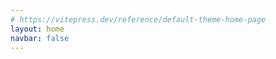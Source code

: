 ```yaml
---
# https://vitepress.dev/reference/default-theme-home-page
layout: home
navbar: false
---
```


<script setup>


import { useData } from 'vitepress'
const { theme, page, frontmatter } = useData()

import Portfolio from './portfolio/Portfolio.vue'

const imagePath = './images/'

const config = {
  active:"about",
  sidebar: {
    avatar: imagePath + "avatar.png",
    name: "Jiaolong",
    content: "Solo Developer",
    email: "jiaolong_wang@foxmail.com",
    phone: "",
    birthday: "",
    location: "北京",
    socials: [{
      title: "Github",
      url: "https://github.com/wang-jiaolong",
      icon: imagePath + "icon/github.png"
    },
    {
      title: "即刻",
      url: "https://web.okjike.com/u/DB74F1FC-514A-44A6-B8BE-D09E27C873E6",
      icon: imagePath + "icon/jike.png"
    },
    {
      title: "小红书",
      url: "https://www.xiaohongshu.com/user/profile/61921a4e000000002102b5b4?xhsshare=CopyLink&appuid=61921a4e000000002102b5b4&apptime=1662621464",
      icon: imagePath + "icon/redBook.png"
    },
    {
      title: "Bilibili",
      url: "https://space.bilibili.com/239811731",
      icon: imagePath + "icon/bilibili.png"
    }]
  },
  content: {
    about: `🧑🏻‍💻 白天社畜打工人 晚上独立开发者
    📱 App Store搜索: 事线｜物品指南
    📷 摄影小白 也想拍点有意思的照片
    🚗 数字游民策划中1%`,
    doings: [
      {icon: imagePath + "icon-app.svg", title: "iOS Developer", description: "一个正在成长的iOS独立开发者。"},
      {icon: imagePath + "icon-photo.svg", title: "Photography", description: "正在尝试着拍摄一些有趣的东西。"},
    ],
    skills:[
      {title:"编程", value:33.3},
      {title:"摄影", value:10},
      {title:"剪辑", value:10},
    ]
  }

}

</script>

<Portfolio :config="config"/>
